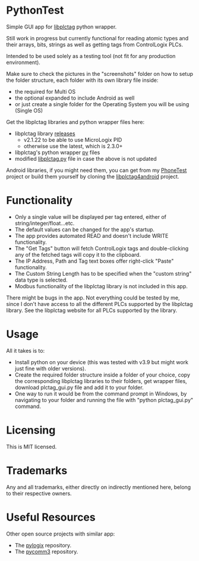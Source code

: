 # PythonTest
Simple GUI app for [libplctag](https://github.com/libplctag/libplctag) python wrapper. 

Still work in progress but currently functional for reading atomic types and their arrays, bits, strings as well as getting tags from ControlLogix PLCs.

Intended to be used solely as a testing tool (not fit for any production environment).

Make sure to check the pictures in the "screenshots" folder on how to setup the folder structure, each folder with its own library file inside:
- the required for Multi OS
- the optional expanded to include Android as well
- or just create a single folder for the Operating System you will be using (Single OS)

Get the libplctag libraries and python wrapper files here:

- libplctag library [releases](https://github.com/libplctag/libplctag/releases)
  - v2.1.22 to be able to use MicroLogix PID
  - otherwise use the latest, which is 2.3.0+
- libplctag's python wrapper [py](https://github.com/libplctag/libplctag/tree/release/src/wrappers/python/plctag) files
- modified [libplctag.py](https://github.com/libplctag/libplctag/issues/228) file in case the above is not updated

Android libraries, if you might need them, you can get from my [PhoneTest](https://github.com/GitHubDragonFly/PhoneTest) project or build them yourself by cloning the [libplctag4android](https://github.com/libplctag/libplctag4android) project.

# Functionality
- Only a single value will be displayed per tag entered, either of string/integer/float...etc.
- The default values can be changed for the app's startup.
- The app provides automated READ and doesn't include WRITE functionality.
- The "Get Tags" button will fetch ControlLogix tags and double-clicking any of the fetched tags will copy it to the clipboard.
- The IP Address, Path and Tag text boxes offer right-click "Paste" functionality.
- The Custom String Length has to be specified when the "custom string" data type is selected.
- Modbus functionality of the libplctag library is not included in this app.

There might be bugs in the app. Not everything could be tested by me, since I don't have access to all the different PLCs supported by the libplctag library.
See the libplctag website for all PLCs supported by the library.

# Usage

All it takes is to:

- Install python on your device (this was tested with v3.9 but might work just fine with older versions).
- Create the required folder structure inside a folder of your choice, copy the corresponding libplctag libraries to their folders, get wrapper files, download plctag_gui.py file and add it to your folder.
- One way to run it would be from the command prompt in Windows, by navigating to your folder and running the file with "python plctag_gui.py" command.

# Licensing
This is MIT licensed.

# Trademarks
Any and all trademarks, either directly on indirectly mentioned here, belong to their respective owners.

# Useful Resources
Other open source projects with similar app:
- The [pylogix](https://github.com/dmroeder/pylogix) repository.
- The [pycomm3](https://github.com/ottowayi/pycomm3) repository.
